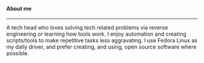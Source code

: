 <img src="" align="right"> 


#### About me 
-----
A tech head who loves solving tech related problems via reverse engineering or learning how tools work. I enjoy automation and creating scripts/tools to make repetitive tasks less aggravating. I use Fedora Linux as my daily driver, and prefer creating, and using, open source software where possible.
</br>
